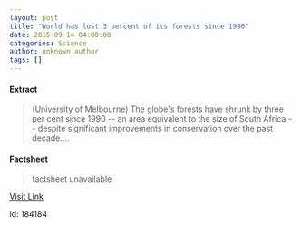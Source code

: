 ```yaml
---
layout: post
title: "World has lost 3 percent of its forests since 1990"
date: 2015-09-14 04:00:00
categories: Science
author: unknown author
tags: []
---
```



#### Extract
>(University of Melbourne) The globe's forests have shrunk by three per cent since 1990 -- an area equivalent to the size of South Africa -- despite significant improvements in conservation over the past decade....

#### Factsheet
>factsheet unavailable

[Visit Link](http://www.eurekalert.org/pub_releases/2015-09/uom-whl091415.php)

id:  184184


